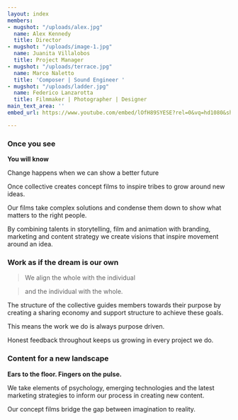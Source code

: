 ```yaml
---
layout: index
members:
- mugshot: "/uploads/alex.jpg"
  name: Alex Kennedy
  title: Director
- mugshot: "/uploads/image-1.jpg"
  name: Juanita Villalobos
  title: Project Manager
- mugshot: "/uploads/terrace.jpg"
  name: Marco Naletto
  title: 'Composer | Sound Engineer '
- mugshot: "/uploads/ladder.jpg"
  name: Federico Lanzarotta
  title: Filmmaker | Photographer | Designer
main_text_area: ''
embed_url: https://www.youtube.com/embed/lOfH89SYESE?rel=0&vq=hd1080&showinfo=0&autoplay=1

---
```

### **Once you see**

**You will know**

Change happens when we can show a better future

Once collective creates concept films to inspire tribes to grow around new ideas.

Our films take complex solutions and condense them down to show what matters to the right people.

By combining talents in storytelling, film and animation with branding, marketing and content strategy we create visions that inspire movement around an idea.

### **Work as if the dream is our own**

> We align the whole with the individual

> and the individual with the whole.

The structure of the collective guides members towards their purpose by creating a sharing economy and support structure to achieve these goals.

This means the work we do is always purpose driven.

Honest feedback throughout keeps us growing in every project we do.

### Content for a new landscape

**Ears to the floor. Fingers on the pulse.**

We take elements of psychology, emerging technologies and the latest marketing strategies to inform our process in creating new content.

Our concept films bridge the gap between imagination to reality.